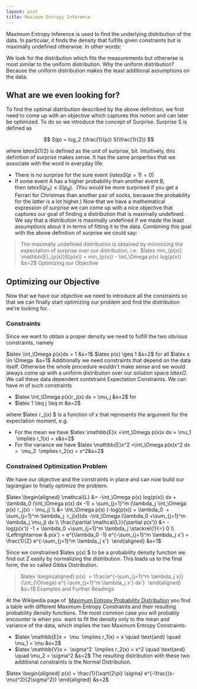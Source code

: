 ```yaml
---
layout: post
title: Maximum Entropy Inference
---
```

<script type="text/javascript" async
  src="https://cdnjs.cloudflare.com/ajax/libs/mathjax/2.7.2/MathJax.js?config=TeX-MML-AM_CHTML">
</script>
Maximum Entropy Inference is used to find the underlying distribution of the data. In particular, it finds the density that fulfills given constraints but is maximally undefined otherwise. In other words:

We look for the distribution which fits the measurements but otherwise is most similar to the uniform distribution.
Why the uniform distribution? Because the uniform distribution makes the least additional assumptions on the data.

## What are we even looking for?

To find the optimal distribution described by the above definition, we first need to come up with an objective which captures this notion and can later be optimized. To do so we introduce the concept of Surprise. Surprise S is defined as

$$ S(p) = log_2 (\frac{1}{p}) S(\frac{1}{2}) $$

where $latex S(1/2)$ is defined as the unit of surprise, bit. Intuitively, this definition of surprise makes sense. It has the same properties that we associate with the word in everyday life:

* There is no surprise for the sure event ($latex S(p=1)=0$)
* If some event A has a higher probability than another event B, then $latex S(p_A) \leq S(p_B)$.  (You would be more surprised if you get a Ferrari for Christmas than another pair of socks, because the probability for the latter is a lot higher.)
Now that we have a mathematical expression of surprise we can come up with a nice objective that captures our goal of finding a distribution that is maximally undefined. We say that a distribution is maximally undefined if we made the least assumptions about it in terms of fitting it to the data. Combining this goal with the above definition of surprise we could say:

>The maximally undefined distribution is obtained by minimizing the expectation of surprise over our distribution, i.e.
> $latex min_{p(x)} \mathbb{E}_{p(x)}S(p(x)) = min_{p(x)} - \int_\Omega p(x) log(p(x)) &s=2$
>Optimizing our Objective

## Optimizing our Objective 

Now that we have our objective we need to introduce all the constraints so that we can finally start optimizing our problem and find the distribution we're looking for.

### Constraints

Since we want to obtain a proper density we need to fulfill the two obvious constraints, namely

$latex \int_\Omega p(x)dx = 1 &s=1$
$latex p(x) \geq 1 &s=2$ for all $latex x \in \Omega  &s=1$
Additionally we need constraints that depend on the data itself. Otherwise the whole procedure wouldn't make sense and we would always come up with a uniform distribution over our solution space $latex \Omega  $. We call these data dependent contstraint Expectation Constraints. We can have m of such constraints

* $latex \int_\Omega p(x)r_j(x) dx = \mu_j &s=2$ for   
* $latex 1 \leq j \leq m &s=2$

where $latex r_j(x) $ is a function of x that represents the argument for the expectation moment, e.g.

* For the mean we have $latex \mathbb{E}x =\int_\Omega p(x)x dx = \mu_1  \implies r_1(x) = x&s=2$
* For the variance we have $latex \mathbb{E}x^2 =\int_\Omega p(x)x^2 dx =  \mu_2  \implies r_2(x) = x^2&s=2$

### Constrained Optimization Problem

We have our objective and the constraints in place and can now build our lagrangian to finally optimize the problem.

$latex \begin{aligned} \mathcal{L} &= -\int_\Omega p(x) log(p(x)) dx + \lambda_0 (\int_\Omega p(x) dx -1) + \sum_{j=1}^m (\lambda_j \int_\Omega p(x) r_j(x) - \mu_j) \\ &= \int_\Omega p(x) (-log(p(x)) + \lambda_0  + \sum_{j=1}^m \lambda_j  r_j(x))dx -\int_\Omega (\lambda_0 +\sum_{j=1}^m \lambda_j \mu_j) dx \\ \frac{\partial \mathcal{L}}{\partial p(x')} &= -log(p(x')) -1 + \lambda_0 +\sum_{j=1}^m \lambda_j \stackrel{!}{=} 0 \\ \Leftrightarrow & p(x') = e^{\lambda_0 -1} e^{-\sum_{j=1}^m \lambda_j x'} = \frac{1}{Z} e^{-\sum_{j=1}^m \lambda_j x'}  \end{aligned} &s=1$

Since we constrained $latex p(x) $ to be a probability density function we find out Z easily by normalizing the distribution. This leads us to the final form, the so called Gibbs Distribution.

> $latex \begin{aligned} p(x)  = \frac{e^{-\sum_{j=1}^m \lambda_j x}}{\int_{\Omega} e^{-\sum_{j=1}^m \lambda_j x'} dx'}  \end{aligned} &s=1$
> Examples and Further Readings

At the Wikipedia page of  [Maximum Entropy Probability Distribution](https://en.wikipedia.org/wiki/Maximum_entropy_probability_distribution) you find a table with different Maximum Entropy Constraints and their resulting probability density functions. The most common case you will probably encounter is when you  want to fit the density only to the mean and variance of the data, which implies the two Maximum Entropy Constraints:

* $latex \mathbb{E}x =  \mu  \implies r_1(x) = x \quad \text{and} \quad \mu_1 = \mu &s=2$
* $latex \mathbb{V}x =  \sigma^2  \implies r_2(x) = x^2 \quad \text{and} \quad \mu_2 = \sigma^2 &s=2$
The resulting distribution with these two additional constraints is the Normal Distribution. 

$latex \begin{aligned} p(x) = \frac{1}{\sqrt{2\pi} \sigma} e^{-\frac{(x-\mu)^2}{2\sigma^2}} \end{aligned} &s=2$
